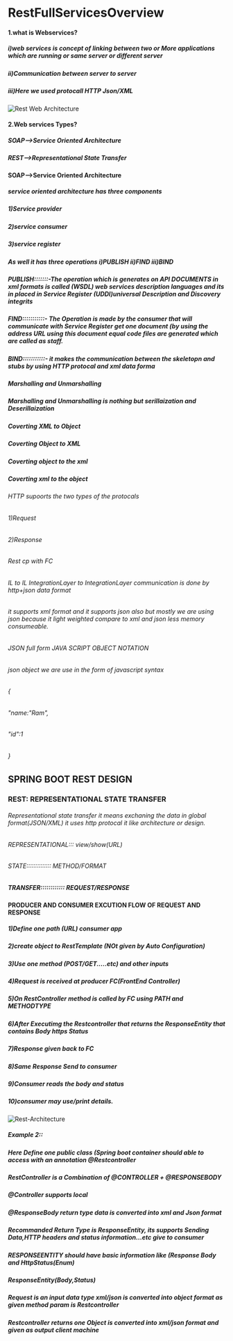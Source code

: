 # RestFullServicesOverview
#### 1.what is Webservices?
##### i)web services is concept of linking between two or More applications which are running or same server or different server 
##### ii)Communication between server to server
##### iii)Here we used protocall HTTP Json/XML
![Rest Web Architecture](https://user-images.githubusercontent.com/53596726/175813595-664761ec-bf76-46d5-81c3-ccb4beef2428.png)

#### 2.Web services Types?
##### SOAP-->Service Oriented Architecture
##### REST-->Representational State Transfer

#### SOAP-->Service Oriented Architecture
##### service oriented architecture has three components
##### 1)Service provider 
##### 2)service consumer
##### 3)service register
##### As well it has three operations i)PUBLISH ii)FIND iii)BIND
##### PUBLISH:::::::-The operation which is generates on API DOCUMENTS in xml formats is called (WSDL) web services description languages and its in placed in Service Register (UDDI)universal Description and Discovery integrits
##### FIND:::::::::::- The Operation is made by the consumer that will communicate with Service Register get one document (by using the address URL using this document equal code files are generated which are called as staff.
##### BIND:::::::::::- it makes the communication between the skeletopn and stubs by using HTTP protocal and xml data forma
##### Marshalling and Unmarshalling
##### Marshalling and Unmarshalling is nothing but serillaization and Deserillaization 
##### Coverting XML to Object
##### Coverting Object to XML
##### Coverting object to the xml
##### Coverting xml to the object
###### HTTP supoorts the two types of the protocals 
###### 1)Request
###### 2)Response
###### Rest cp with FC
###### IL to IL IntegrationLayer to IntegrationLayer communication is done by http+json data format
###### it supports xml format and it supports json also but mostly we are using json because it light weighted compare to xml and json less memory consumeable.
###### JSON full form JAVA SCRIPT OBJECT NOTATION
###### json object we are use in the form of javascript syntax
###### {
###### "name:"Ram",
###### "id":1
###### }
##                                            SPRING BOOT REST DESIGN
### REST: REPRESENTATIONAL STATE TRANSFER
###### Representational state transfer it means exchaning the data in global format(JSON/XML) it uses http protocal it like architecture or design.
###### REPRESENTATIONAL::: view/show(URL)
###### STATE:::::::::::::: METHOD/FORMAT
##### TRANSFER:::::::::::: REQUEST/RESPONSE
#### PRODUCER AND CONSUMER EXCUTION FLOW OF REQUEST AND RESPONSE
##### 1)Define one path (URL) consumer app
##### 2)create object to RestTemplate (NOt given by Auto Configuration)
##### 3)Use one method (POST/GET.....etc) and other inputs
##### 4)Request is received at producer FC(FrontEnd Controller)
##### 5)On RestController method is called by FC using   PATH and METHODTYPE
##### 6)After Executimg the Restcontroller that returns the ResponseEntity that contains Body https Status
##### 7)Response given back to FC
##### 8)Same Response Send to consumer
##### 9)Consumer reads the body and status
##### 10)consumer may use/print details.
![Rest-Architecture](https://user-images.githubusercontent.com/53596726/180641703-949d631a-641e-4d35-869a-77ace408cb7b.png)

##### Example 2::
##### Here Define one public class (Spring boot container should able to access with an annotation @Restcontroller
##### RestController is a Combination of @CONTROLLER + @RESPONSEBODY
##### @Controller supports local
##### @ResponseBody return type data is converted into xml and Json format
##### Recommanded Return Type is ResponseEntity, its supports Sending Data,HTTP headers and status information...etc give to consumer
##### RESPONSEENTITY should have basic information like (Response Body and HttpStatus(Enum)
##### ResponseEntity(Body,Status)
##### Request is an input data type xml/json is converted into object format as given method param is Restcontroller
##### Restcontroller returns one Object is converted into xml/json format and given as output client machine
